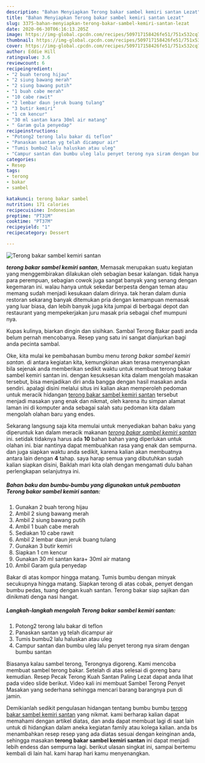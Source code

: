 ```yaml
---
description: "Bahan Menyiapkan Terong bakar sambel kemiri santan Lezat"
title: "Bahan Menyiapkan Terong bakar sambel kemiri santan Lezat"
slug: 3375-bahan-menyiapkan-terong-bakar-sambel-kemiri-santan-lezat
date: 2020-06-30T06:16:13.205Z
image: https://img-global.cpcdn.com/recipes/509717158426fe51/751x532cq70/terong-bakar-sambel-kemiri-santan-foto-resep-utama.jpg
thumbnail: https://img-global.cpcdn.com/recipes/509717158426fe51/751x532cq70/terong-bakar-sambel-kemiri-santan-foto-resep-utama.jpg
cover: https://img-global.cpcdn.com/recipes/509717158426fe51/751x532cq70/terong-bakar-sambel-kemiri-santan-foto-resep-utama.jpg
author: Eddie Hill
ratingvalue: 3.6
reviewcount: 6
recipeingredient:
- "2 buah terong hijau"
- "2 siung bawang merah"
- "2 siung bawang putih"
- "1 buah cabe merah"
- "10 cabe rawit"
- "2 lembar daun jeruk buang tulang"
- "3 butir kemiri"
- "1 cm kencur"
- "30 ml santan kara 30ml air matang"
- " Garam gula penyedap"
recipeinstructions:
- "Potong2 terong lalu bakar di teflon"
- "Panaskan santan yg telah dicampur air"
- "Tumis bumbu2 lalu haluskan atau uleg"
- "Campur santan dan bumbu uleg lalu penyet terong nya siram dengan bumbu santan"
categories:
- Resep
tags:
- terong
- bakar
- sambel

katakunci: terong bakar sambel 
nutrition: 171 calories
recipecuisine: Indonesian
preptime: "PT31M"
cooktime: "PT37M"
recipeyield: "1"
recipecategory: Dessert

---
```



![Terong bakar sambel kemiri santan](https://img-global.cpcdn.com/recipes/509717158426fe51/751x532cq70/terong-bakar-sambel-kemiri-santan-foto-resep-utama.jpg)

<b><i>terong bakar sambel kemiri santan</i></b>, Memasak merupakan suatu kegiatan yang menggembirakan dilakukan oleh sebagian besar kalangan. tidak hanya para perempuan, sebagian cowok juga sangat banyak yang senang dengan kegemaran ini. walau hanya untuk sekedar berpesta dengan teman atau memang sudah menjadi kesukaan dalam dirinya. tak heran dalam dunia restoran sekarang banyak ditemukan pria dengan kemampuan memasak yang luar biasa, dan lebih banyak juga kita jumpai di berbagai depot dan restaurant yang mempekerjakan juru masak pria sebagai chef mumpuni nya.

Kupas kulinya, biarkan dingin dan sisihkan. Sambal Terong Bakar pasti anda belum pernah mencobanya. Resep yang satu ini sangat dianjurkan bagi anda pecinta sambal.

Oke, kita mulai ke pembahasan bumbu menu <i>terong bakar sambel kemiri santan</i>. di antara kegiatan kita, kemungkinan akan terasa menyenangkan bila sejenak anda memberikan sedikit waktu untuk membuat terong bakar sambel kemiri santan ini. dengan kesuksesan kita dalam mengolah masakan tersebut, bisa menjadikan diri anda bangga dengan hasil masakan anda sendiri. apalagi disini melalui situs ini kalian akan memperoleh pedoman untuk meracik hidangan <u>terong bakar sambel kemiri santan</u> tersebut menjadi masakan yang enak dan nikmat, oleh karena itu simpan alamat laman ini di komputer anda sebagai salah satu pedoman kita dalam mengolah olahan baru yang endes.


Sekarang langsung saja kita memulai untuk menyediakan bahan baku yang diperuntuk kan dalam meracik makanan <u><i>terong bakar sambel kemiri santan</i></u> ini. setidak tidaknya harus ada <b>10</b> bahan bahan yang diperlukan untuk olahan ini. biar nantinya dapat membuahkan rasa yang enak dan sempurna. dan juga siapkan waktu anda sedikit, karena kalian akan membuatnya antara lain dengan <b>4</b> tahap. saya harap semua yang dibutuhkan sudah kalian siapkan disini, Baiklah mari kita olah dengan mengamati dulu bahan perlengkapan selanjutnya ini.

<!--inarticleads1-->

##### Bahan baku dan bumbu-bumbu yang digunakan untuk pembuatan Terong bakar sambel kemiri santan:

1. Gunakan 2 buah terong hijau
1. Ambil 2 siung bawang merah
1. Ambil 2 siung bawang putih
1. Ambil 1 buah cabe merah
1. Sediakan 10 cabe rawit
1. Ambil 2 lembar daun jeruk buang tulang
1. Gunakan 3 butir kemiri
1. Siapkan 1 cm kencur
1. Gunakan 30 ml santan kara+ 30ml air matang
1. Ambil  Garam gula penyedap


Bakar di atas kompor hingga matang. Tumis bumbu dengan minyak secukupnya hingga matang. Siapkan terong di atas cobak, penyet dengan bumbu pedas, tuang dengan kuah santan. Terong bakar siap sajikan dan dinikmati denga nasi hangat. 

<!--inarticleads2-->

##### Langkah-langkah mengolah Terong bakar sambel kemiri santan:

1. Potong2 terong lalu bakar di teflon
1. Panaskan santan yg telah dicampur air
1. Tumis bumbu2 lalu haluskan atau uleg
1. Campur santan dan bumbu uleg lalu penyet terong nya siram dengan bumbu santan


Biasanya kalau sambel terong, Terongnya digoreng. Kami mencoba membuat sambel terong bakar. Setelah di atas selesai di goreng baru kemudian. Resep Pecak Terong Kuah Santan Paling Lezat dapat anda lihat pada video slide berikut. Video kali ini membuat Sambel Terong Penyet Masakan yang sederhana sehingga mencari barang barangnya pun di jamin. 

Demikianlah sedikit pengulasan hidangan tentang bumbu bumbu <u>terong bakar sambel kemiri santan</u> yang nikmat. kami berharap kalian dapat memahami dengan artikel diatas, dan anda dapat membuat lagi di saat lain untuk di hidangkan dalam aneka kegiatan family atau kolega kalian. anda bs menambahkan resep resep yang ada diatas sesuai dengan keinginan anda, sehingga masakan <b>terong bakar sambel kemiri santan</b> ini dapat menjadi lebih endess dan sempurna lagi. berikut ulasan singkat ini, sampai bertemu kembali di lain hal. kami harap hari kamu menyenangkan.
